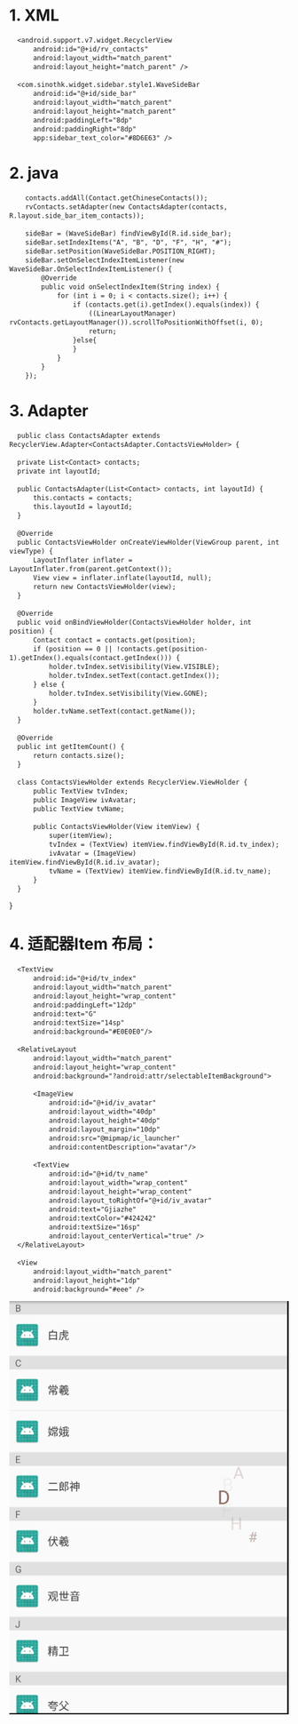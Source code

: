 # 1. XML

  <?xml version="1.0" encoding="utf-8"?>
  <RelativeLayout xmlns:android="http://schemas.android.com/apk/res/android"
      xmlns:app="http://schemas.android.com/apk/res-auto"
      android:layout_width="match_parent"
      android:layout_height="match_parent">

      <android.support.v7.widget.RecyclerView
          android:id="@+id/rv_contacts"
          android:layout_width="match_parent"
          android:layout_height="match_parent" />

      <com.sinothk.widget.sidebar.style1.WaveSideBar
          android:id="@+id/side_bar"
          android:layout_width="match_parent"
          android:layout_height="match_parent"
          android:paddingLeft="8dp"
          android:paddingRight="8dp"
          app:sidebar_text_color="#8D6E63" />
  </RelativeLayout>
  
# 2. java
  
        contacts.addAll(Contact.getChineseContacts());
        rvContacts.setAdapter(new ContactsAdapter(contacts, R.layout.side_bar_item_contacts));

        sideBar = (WaveSideBar) findViewById(R.id.side_bar);
        sideBar.setIndexItems("A", "B", "D", "F", "H", "#");
        sideBar.setPosition(WaveSideBar.POSITION_RIGHT);
        sideBar.setOnSelectIndexItemListener(new WaveSideBar.OnSelectIndexItemListener() {
            @Override
            public void onSelectIndexItem(String index) {
                for (int i = 0; i < contacts.size(); i++) {
                    if (contacts.get(i).getIndex().equals(index)) {
                        ((LinearLayoutManager) rvContacts.getLayoutManager()).scrollToPositionWithOffset(i, 0);
                        return;
                    }else{
                    }
                }
            }
        });
        
# 3. Adapter

      public class ContactsAdapter extends RecyclerView.Adapter<ContactsAdapter.ContactsViewHolder> {

      private List<Contact> contacts;
      private int layoutId;

      public ContactsAdapter(List<Contact> contacts, int layoutId) {
          this.contacts = contacts;
          this.layoutId = layoutId;
      }

      @Override
      public ContactsViewHolder onCreateViewHolder(ViewGroup parent, int viewType) {
          LayoutInflater inflater = LayoutInflater.from(parent.getContext());
          View view = inflater.inflate(layoutId, null);
          return new ContactsViewHolder(view);
      }

      @Override
      public void onBindViewHolder(ContactsViewHolder holder, int position) {
          Contact contact = contacts.get(position);
          if (position == 0 || !contacts.get(position-1).getIndex().equals(contact.getIndex())) {
              holder.tvIndex.setVisibility(View.VISIBLE);
              holder.tvIndex.setText(contact.getIndex());
          } else {
              holder.tvIndex.setVisibility(View.GONE);
          }
          holder.tvName.setText(contact.getName());
      }

      @Override
      public int getItemCount() {
          return contacts.size();
      }

      class ContactsViewHolder extends RecyclerView.ViewHolder {
          public TextView tvIndex;
          public ImageView ivAvatar;
          public TextView tvName;

          public ContactsViewHolder(View itemView) {
              super(itemView);
              tvIndex = (TextView) itemView.findViewById(R.id.tv_index);
              ivAvatar = (ImageView) itemView.findViewById(R.id.iv_avatar);
              tvName = (TextView) itemView.findViewById(R.id.tv_name);
          }
      }
  }

# 4. 适配器Item 布局：

  <?xml version="1.0" encoding="utf-8"?>
  <LinearLayout xmlns:android="http://schemas.android.com/apk/res/android"
      android:orientation="vertical"
      android:layout_width="match_parent"
      android:layout_height="match_parent">

      <TextView
          android:id="@+id/tv_index"
          android:layout_width="match_parent"
          android:layout_height="wrap_content"
          android:paddingLeft="12dp"
          android:text="G"
          android:textSize="14sp"
          android:background="#E0E0E0"/>

      <RelativeLayout
          android:layout_width="match_parent"
          android:layout_height="wrap_content"
          android:background="?android:attr/selectableItemBackground">

          <ImageView
              android:id="@+id/iv_avatar"
              android:layout_width="40dp"
              android:layout_height="40dp"
              android:layout_margin="10dp"
              android:src="@mipmap/ic_launcher"
              android:contentDescription="avatar"/>

          <TextView
              android:id="@+id/tv_name"
              android:layout_width="wrap_content"
              android:layout_height="wrap_content"
              android:layout_toRightOf="@+id/iv_avatar"
              android:text="Gjiazhe"
              android:textColor="#424242"
              android:textSize="16sp"
              android:layout_centerVertical="true" />
      </RelativeLayout>

      <View
          android:layout_width="match_parent"
          android:layout_height="1dp"
          android:background="#eee" />
  </LinearLayout>

![](https://github.com/sinothk/SideBar/blob/master/art/sideBar_style1.png)
